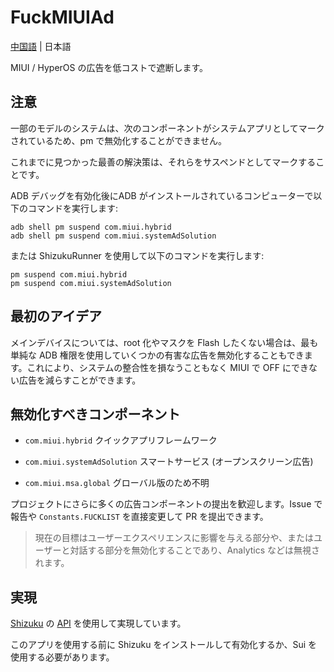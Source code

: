 # FuckMIUIAd

[中国語](./README.md) | 日本語

MIUI / HyperOS の広告を低コストで遮断します。

## 注意

一部のモデルのシステムは、次のコンポーネントがシステムアプリとしてマークされているため、pm で無効化することができません。

これまでに見つかった最善の解決策は、それらをサスペンドとしてマークすることです。

ADB デバッグを有効化後にADB がインストールされているコンピューターで以下のコマンドを実行します:
```shell
adb shell pm suspend com.miui.hybrid
adb shell pm suspend com.miui.systemAdSolution
```

または ShizukuRunner を使用して以下のコマンドを実行します:
```shell
pm suspend com.miui.hybrid
pm suspend com.miui.systemAdSolution
```

## 最初のアイデア

メインデバイスについては、root 化やマスクを Flash したくない場合は、最も単純な ADB 権限を使用していくつかの有害な広告を無効化することもできます。これにより、システムの整合性を損なうこともなく MIUI で OFF にできない広告を減らすことができます。

## 無効化すべきコンポーネント

- `com.miui.hybrid` クイックアプリフレームワーク
- `com.miui.systemAdSolution` スマートサービス (オープンスクリーン広告)

- `com.miui.msa.global` グローバル版のため不明

プロジェクトにさらに多くの広告コンポーネントの提出を歓迎します。Issue で報告や `Constants.FUCKLIST` を直接変更して PR を提出できます。

> 現在の目標はユーザーエクスペリエンスに影響を与える部分や、またはユーザーと対話する部分を無効化することであり、Analytics などは無視されます。

## 実現

[Shizuku](https://github.com/RikkaApps/Shizuku) の [API](https://github.com/RikkaApps/Shizuku-API) を使用して実現しています。

このアプリを使用する前に Shizuku をインストールして有効化するか、Sui を使用する必要があります。
